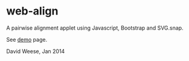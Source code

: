 web-align
=========

A pairwise alignment applet using Javascript, Bootstrap and SVG.snap.

See [demo](http://htmlpreview.github.io/?http://raw.github.com/weese/web-align/master/index.html) page.

David Weese, Jan 2014
